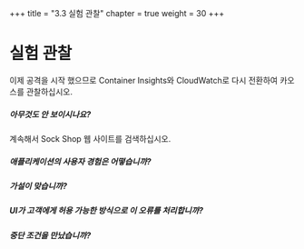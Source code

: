 +++
title = "3.3 실험 관찰"
chapter = true
weight = 30
+++

# 실험 관찰
이제 공격을 시작 했으므로 Container Insights와 CloudWatch로 다시 전환하여 카오스를 관찰하십시오.
##### 아무것도 안 보이시나요?

계속해서 Sock Shop 웹 사이트를 검색하십시오.
##### 애플리케이션의 사용자 경험은 어떻습니까?
##### 가설이 맞습니까?
##### UI가 고객에게 허용 가능한 방식으로 이 오류를 처리합니까?
##### 중단 조건을 만났습니까?